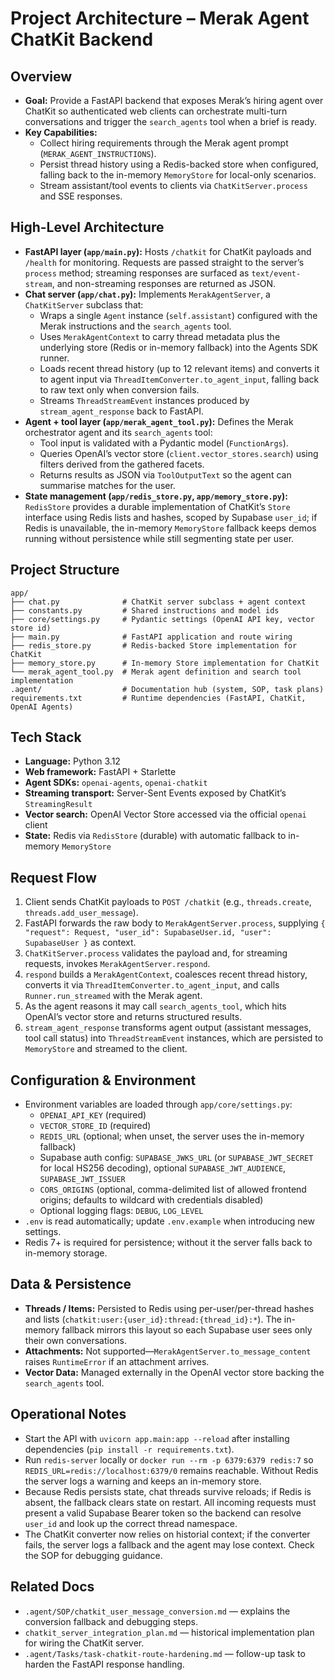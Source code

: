 # Project Architecture – Merak Agent ChatKit Backend

## Overview
- **Goal:** Provide a FastAPI backend that exposes Merak’s hiring agent over ChatKit so authenticated web clients can orchestrate multi-turn conversations and trigger the `search_agents` tool when a brief is ready.
- **Key Capabilities:**
  - Collect hiring requirements through the Merak agent prompt (`MERAK_AGENT_INSTRUCTIONS`).
  - Persist thread history using a Redis-backed store when configured, falling back to the in-memory `MemoryStore` for local-only scenarios.
  - Stream assistant/tool events to clients via `ChatKitServer.process` and SSE responses.

## High-Level Architecture
- **FastAPI layer (`app/main.py`):** Hosts `/chatkit` for ChatKit payloads and `/health` for monitoring. Requests are passed straight to the server’s `process` method; streaming responses are surfaced as `text/event-stream`, and non-streaming responses are returned as JSON.
- **Chat server (`app/chat.py`):** Implements `MerakAgentServer`, a `ChatKitServer` subclass that:
  - Wraps a single `Agent` instance (`self.assistant`) configured with the Merak instructions and the `search_agents` tool.
  - Uses `MerakAgentContext` to carry thread metadata plus the underlying store (Redis or in-memory fallback) into the Agents SDK runner.
  - Loads recent thread history (up to 12 relevant items) and converts it to agent input via `ThreadItemConverter.to_agent_input`, falling back to raw text only when conversion fails.
  - Streams `ThreadStreamEvent` instances produced by `stream_agent_response` back to FastAPI.
- **Agent + tool layer (`app/merak_agent_tool.py`):** Defines the Merak orchestrator agent and its `search_agents` tool:
  - Tool input is validated with a Pydantic model (`FunctionArgs`).
  - Queries OpenAI’s vector store (`client.vector_stores.search`) using filters derived from the gathered facets.
  - Returns results as JSON via `ToolOutputText` so the agent can summarise matches for the user.
- **State management (`app/redis_store.py`, `app/memory_store.py`):** `RedisStore` provides a durable implementation of ChatKit’s `Store` interface using Redis lists and hashes, scoped by Supabase `user_id`; if Redis is unavailable, the in-memory `MemoryStore` fallback keeps demos running without persistence while still segmenting state per user.

## Project Structure
```
app/
├── chat.py              # ChatKit server subclass + agent context
├── constants.py         # Shared instructions and model ids
├── core/settings.py     # Pydantic settings (OpenAI API key, vector store id)
├── main.py              # FastAPI application and route wiring
├── redis_store.py       # Redis-backed Store implementation for ChatKit
├── memory_store.py      # In-memory Store implementation for ChatKit
└── merak_agent_tool.py  # Merak agent definition and search tool implementation
.agent/                  # Documentation hub (system, SOP, task plans)
requirements.txt         # Runtime dependencies (FastAPI, ChatKit, OpenAI Agents)
```

## Tech Stack
- **Language:** Python 3.12
- **Web framework:** FastAPI + Starlette
- **Agent SDKs:** `openai-agents`, `openai-chatkit`
- **Streaming transport:** Server-Sent Events exposed by ChatKit’s `StreamingResult`
- **Vector search:** OpenAI Vector Store accessed via the official `openai` client
- **State:** Redis via `RedisStore` (durable) with automatic fallback to in-memory `MemoryStore`

## Request Flow
1. Client sends ChatKit payloads to `POST /chatkit` (e.g., `threads.create`, `threads.add_user_message`).
2. FastAPI forwards the raw body to `MerakAgentServer.process`, supplying `{ "request": Request, "user_id": SupabaseUser.id, "user": SupabaseUser }` as context.
3. `ChatKitServer.process` validates the payload and, for streaming requests, invokes `MerakAgentServer.respond`.
4. `respond` builds a `MerakAgentContext`, coalesces recent thread history, converts it via `ThreadItemConverter.to_agent_input`, and calls `Runner.run_streamed` with the Merak agent.
5. As the agent reasons it may call `search_agents_tool`, which hits OpenAI’s vector store and returns structured results.
6. `stream_agent_response` transforms agent output (assistant messages, tool call status) into `ThreadStreamEvent` instances, which are persisted to `MemoryStore` and streamed to the client.

## Configuration & Environment
- Environment variables are loaded through `app/core/settings.py`:
  - `OPENAI_API_KEY` (required)
  - `VECTOR_STORE_ID` (required)
  - `REDIS_URL` (optional; when unset, the server uses the in-memory fallback)
  - Supabase auth config: `SUPABASE_JWKS_URL` (or `SUPABASE_JWT_SECRET` for local HS256 decoding), optional `SUPABASE_JWT_AUDIENCE`, `SUPABASE_JWT_ISSUER`
  - `CORS_ORIGINS` (optional, comma-delimited list of allowed frontend origins; defaults to wildcard with credentials disabled)
  - Optional logging flags: `DEBUG`, `LOG_LEVEL`
- `.env` is read automatically; update `.env.example` when introducing new settings.
- Redis 7+ is required for persistence; without it the server falls back to in-memory storage.

## Data & Persistence
- **Threads / Items:** Persisted to Redis using per-user/per-thread hashes and lists (`chatkit:user:{user_id}:thread:{thread_id}:*`). The in-memory fallback mirrors this layout so each Supabase user sees only their own conversations.
- **Attachments:** Not supported—`MerakAgentServer.to_message_content` raises `RuntimeError` if an attachment arrives.
- **Vector Data:** Managed externally in the OpenAI vector store backing the `search_agents` tool.

## Operational Notes
- Start the API with `uvicorn app.main:app --reload` after installing dependencies (`pip install -r requirements.txt`).
- Run `redis-server` locally or `docker run --rm -p 6379:6379 redis:7` so `REDIS_URL=redis://localhost:6379/0` remains reachable. Without Redis the server logs a warning and keeps an in-memory store.
- Because Redis persists state, chat threads survive reloads; if Redis is absent, the fallback clears state on restart. All incoming requests must present a valid Supabase Bearer token so the backend can resolve `user_id` and look up the correct thread namespace.
- The ChatKit converter now relies on historial context; if the converter fails, the server logs a fallback and the agent may lose context. Check the SOP for debugging guidance.

## Related Docs
- `.agent/SOP/chatkit_user_message_conversion.md` — explains the conversion fallback and debugging steps.
- `chatkit_server_integration_plan.md` — historical implementation plan for wiring the ChatKit server.
- `.agent/Tasks/task-chatkit-route-hardening.md` — follow-up task to harden the FastAPI response handling.
